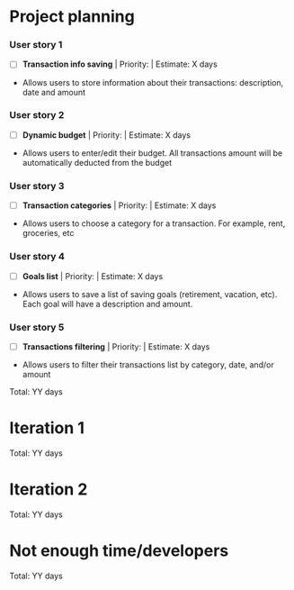 # Project planning
### User story 1
- [ ] **Transaction info saving** | Priority:  | Estimate: X days
- Allows users to store information about their transactions: description, date and amount

### User story 2
- [ ] **Dynamic budget** | Priority:  | Estimate: X days
- Allows users to enter/edit their budget. All transactions amount will be automatically deducted from the budget

### User story 3
- [ ] **Transaction categories** | Priority:  | Estimate: X days
- Allows users to choose a category for a transaction. For example, rent, groceries, etc

### User story 4
- [ ] **Goals list** | Priority:  | Estimate: X days
- Allows users to save a list of saving goals (retirement, vacation, etc). Each goal will have a description and amount.

### User story 5
- [ ] **Transactions filtering** | Priority:  | Estimate: X days 
- Allows users to filter their transactions list by category, date, and/or amount

Total: YY days

# Iteration 1

Total: YY days

# Iteration 2

Total: YY days

# Not enough time/developers

Total: YY days
